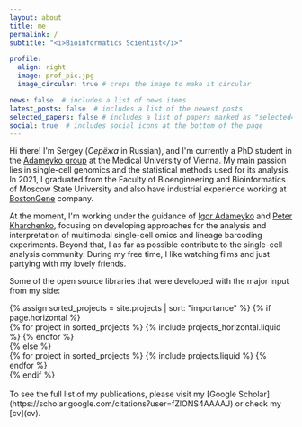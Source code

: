 ```yaml
---
layout: about
title: me
permalink: /
subtitle: "<i>Bioinformatics Scientist</i>"

profile:
  align: right
  image: prof_pic.jpg
  image_circular: true # crops the image to make it circular

news: false  # includes a list of news items
latest_posts: false  # includes a list of the newest posts
selected_papers: false # includes a list of papers marked as "selected={true}"
social: true  # includes social icons at the bottom of the page
---
```


Hi there! I'm Sergey (*Серёжа* in Russian), and I'm currently a PhD student in the [Adameyko group](https://adameykolab.eu) at the Medical University of Vienna. My main passion lies in single-cell genomics and the statistical methods used for its analysis. In 2021, I graduated from the Faculty of Bioengineering and Bioinformatics of Moscow State University and also have industrial experience working at [BostonGene](https://bostongene.com) company.

At the moment, I'm working under the guidance of [Igor Adameyko](https://www.meduniwien.ac.at/web/studium-weiterbildung/phd-und-doktoratsstudien/phd-studium/phd-thematische-programme/neuroscience/ueber-das-programm/supervisorinnen/igor-adameyko/) and [Peter Kharchenko](https://altoslabs.com/team/principal-investigators-san-diego/peter-kharchenko/), focusing on developing approaches for the analysis and interpretation of multimodal single-cell omics and lineage barcoding experiments. Beyond that, I as far as possible contribute to the single-cell analysis community. During my free time, I like watching films and just partying with my lovely friends.

Some of the open source libraries that were developed with the major input from my side:

<div class="projects">
{% assign sorted_projects = site.projects | sort: "importance" %}
{% if page.horizontal %}
  <div class="container">
    <div class="row row-cols-1 row-cols-md-2" style="row-gap: 25px">
    {% for project in sorted_projects %}
      {% include projects_horizontal.liquid %}
    {% endfor %}
    </div>
  </div>
  {% else %}
  <div class="row row-cols-1 row-cols-md-3" style="row-gap: 25px">
    {% for project in sorted_projects %}
      {% include projects.liquid %}
    {% endfor %}
  </div>
  {% endif %}
</div>

<br>
To see the full list of my publications, please visit my [Google Scholar](https://scholar.google.com/citations?user=fZlONS4AAAAJ) or check my [cv](cv).